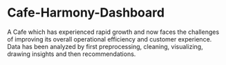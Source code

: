 # Cafe-Harmony-Dashboard
A Cafe which has experienced rapid growth and now faces the challenges of improving its overall operational efficiency and customer experience.  Data has been analyzed by first preprocessing, cleaning, visualizing, drawing insights and then recommendations.
